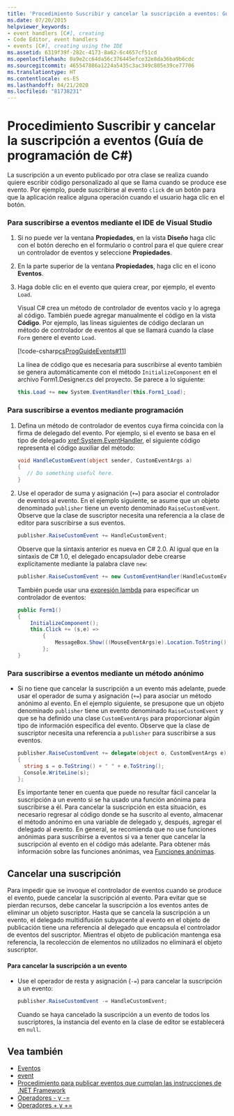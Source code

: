 ```yaml
---
title: 'Procedimiento Suscribir y cancelar la suscripción a eventos: Guía de programación de C#'
ms.date: 07/20/2015
helpviewer_keywords:
- event handlers [C#], creating
- Code Editor, event handlers
- events [C#], creating using the IDE
ms.assetid: 6319f39f-282c-4173-8a62-6c4657cf51cd
ms.openlocfilehash: 0a9e2cc64da56c376445efce32e8da36ba9b6cdc
ms.sourcegitcommit: 465547886a1224a5435c3ac349c805e39ce77706
ms.translationtype: HT
ms.contentlocale: es-ES
ms.lasthandoff: 04/21/2020
ms.locfileid: "81738231"
---
```

# <a name="how-to-subscribe-to-and-unsubscribe-from-events-c-programming-guide"></a>Procedimiento Suscribir y cancelar la suscripción a eventos (Guía de programación de C#)
La suscripción a un evento publicado por otra clase se realiza cuando quiere escribir código personalizado al que se llama cuando se produce ese evento. Por ejemplo, puede suscribirse al evento `click` de un botón para que la aplicación realice alguna operación cuando el usuario haga clic en el botón.  
  
### <a name="to-subscribe-to-events-by-using-the-visual-studio-ide"></a>Para suscribirse a eventos mediante el IDE de Visual Studio  
  
1. Si no puede ver la ventana **Propiedades**, en la vista **Diseño** haga clic con el botón derecho en el formulario o control para el que quiere crear un controlador de eventos y seleccione **Propiedades**.  
  
2. En la parte superior de la ventana **Propiedades**, haga clic en el icono **Eventos**.  
  
3. Haga doble clic en el evento que quiera crear, por ejemplo, el evento `Load`.  
  
     Visual C# crea un método de controlador de eventos vacío y lo agrega al código. También puede agregar manualmente el código en la vista **Código**. Por ejemplo, las líneas siguientes de código declaran un método de controlador de eventos al que se llamará cuando la clase `Form` genere el evento `Load`.  
  
     [!code-csharp[csProgGuideEvents#11](~/samples/snippets/csharp/VS_Snippets_VBCSharp/csProgGuideEvents/CS/Events.cs#11)]  
  
     La línea de código que es necesaria para suscribirse al evento también se genera automáticamente con el método `InitializeComponent` en el archivo Form1.Designer.cs del proyecto. Se parece a lo siguiente:  
  
    ```csharp
    this.Load += new System.EventHandler(this.Form1_Load);  
    ```  
  
### <a name="to-subscribe-to-events-programmatically"></a>Para suscribirse a eventos mediante programación  
  
1. Defina un método de controlador de eventos cuya firma coincida con la firma de delegado del evento. Por ejemplo, si el evento se basa en el tipo de delegado <xref:System.EventHandler>, el siguiente código representa el código auxiliar del método:  
  
    ```csharp
    void HandleCustomEvent(object sender, CustomEventArgs a)  
    {  
       // Do something useful here.  
    }  
    ```  
  
2. Use el operador de suma y asignación (`+=`) para asociar el controlador de eventos al evento. En el ejemplo siguiente, se asume que un objeto denominado `publisher` tiene un evento denominado `RaiseCustomEvent`. Observe que la clase de suscriptor necesita una referencia a la clase de editor para suscribirse a sus eventos.  
  
    ```csharp
    publisher.RaiseCustomEvent += HandleCustomEvent;  
    ```  
  
     Observe que la sintaxis anterior es nueva en C# 2.0. Al igual que en la sintaxis de C# 1.0, el delegado encapsulador debe crearse explícitamente mediante la palabra clave `new`:  
  
    ```csharp
    publisher.RaiseCustomEvent += new CustomEventHandler(HandleCustomEvent);  
    ```  
  
     También puede usar una [expresión lambda](../statements-expressions-operators/lambda-expressions.md) para especificar un controlador de eventos:
  
    ```csharp
    public Form1()  
    {  
        InitializeComponent();  
        this.Click += (s,e) =>
            {
                MessageBox.Show(((MouseEventArgs)e).Location.ToString());
            };
    }  
    ```  
  
### <a name="to-subscribe-to-events-by-using-an-anonymous-method"></a>Para suscribirse a eventos mediante un método anónimo  
  
- Si no tiene que cancelar la suscripción a un evento más adelante, puede usar el operador de suma y asignación (`+=`) para asociar un método anónimo al evento. En el ejemplo siguiente, se presupone que un objeto denominado `publisher` tiene un evento denominado `RaiseCustomEvent` y que se ha definido una clase `CustomEventArgs` para proporcionar algún tipo de información específica del evento. Observe que la clase de suscriptor necesita una referencia a `publisher` para suscribirse a sus eventos.  
  
    ```csharp
    publisher.RaiseCustomEvent += delegate(object o, CustomEventArgs e)  
    {  
      string s = o.ToString() + " " + e.ToString();  
      Console.WriteLine(s);  
    };  
    ```  
  
     Es importante tener en cuenta que puede no resultar fácil cancelar la suscripción a un evento si se ha usado una función anónima para suscribirse a él. Para cancelar la suscripción en esta situación, es necesario regresar al código donde se ha suscrito al evento, almacenar el método anónimo en una variable de delegado y, después, agregar el delegado al evento. En general, se recomienda que no use funciones anónimas para suscribirse a eventos si va a tener que cancelar la suscripción al evento en el código más adelante. Para obtener más información sobre las funciones anónimas, vea [Funciones anónimas](../statements-expressions-operators/anonymous-functions.md).  
  
## <a name="unsubscribing"></a>Cancelar una suscripción  
 Para impedir que se invoque el controlador de eventos cuando se produce el evento, puede cancelar la suscripción al evento. Para evitar que se pierdan recursos, debe cancelar la suscripción a los eventos antes de eliminar un objeto suscriptor. Hasta que se cancela la suscripción a un evento, el delegado multidifusión subyacente al evento en el objeto de publicación tiene una referencia al delegado que encapsula el controlador de eventos del suscriptor. Mientras el objeto de publicación mantenga esa referencia, la recolección de elementos no utilizados no eliminará el objeto suscriptor.  
  
#### <a name="to-unsubscribe-from-an-event"></a>Para cancelar la suscripción a un evento  
  
- Use el operador de resta y asignación (`-=`) para cancelar la suscripción a un evento:  
  
    ```csharp
    publisher.RaiseCustomEvent -= HandleCustomEvent;  
    ```  
  
     Cuando se haya cancelado la suscripción a un evento de todos los suscriptores, la instancia del evento en la clase de editor se establecerá en `null`.  
  
## <a name="see-also"></a>Vea también

- [Eventos](./index.md)
- [event](../../language-reference/keywords/event.md)
- [Procedimiento para publicar eventos que cumplan las instrucciones de .NET Framework](./how-to-publish-events-that-conform-to-net-framework-guidelines.md)
- [Operadores - y -=](../../language-reference/operators/subtraction-operator.md)
- [Operadores + y +=](../../language-reference/operators/addition-operator.md)
